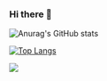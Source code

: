 ### Hi there 👋

<!--
**moghadaszadeh/moghadaszadeh** is a ✨ _special_ ✨ repository because its `README.md` (this file) appears on your GitHub profile.

Here are some ideas to get you started:

- 🔭 I’m currently working on ...
- 🌱 I’m currently learning ...
- 👯 I’m looking to collaborate on ...
- 🤔 I’m looking for help with ...
- 💬 Ask me about ...
- 📫 How to reach me: ...
- 😄 Pronouns: ...
- ⚡ Fun fact: ...
-->

![Anurag's GitHub stats](https://github-readme-stats.vercel.app/api?username=moghadaszadeh&show_icons=true&theme=transparent)


[![Top Langs](https://github-readme-stats.vercel.app/api/top-langs/?username=moghadaszadeh&theme=transparent)](https://github.com/moghadaszadeh/github-readme-stats)


<a href="https://github.com/moghadaszadeh/github-readme-stats">
  <img align="center" src="https://github-readme-stats.vercel.app/api/pin/?username=moghadaszadeh&repo=github-readme-stats" />
</a>
